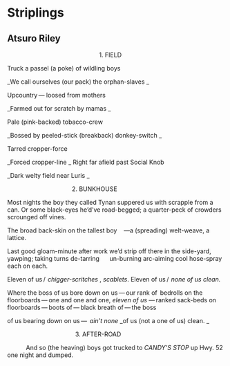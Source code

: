 # Striplings
## Atsuro Riley
                                                      1. FIELD


Truck a passel (a poke) of wildling boys

_We call ourselves (our pack) the orphan-slaves
_


Upcountry — loosed from mothers

_Farmed out for scratch by mamas
_


Pale (pink-backed) tobacco-crew

_Bossed by peeled-stick (breakback) donkey-switch
_


Tarred cropper-force

_Forced cropper-line
_
Right far afield past Social Knob

_Dark welty field near Luris
_


                                      2. BUNKHOUSE

Most nights the boy they called Tynan
suppered us with scrapple from a can. Or some black-eyes
he’d’ve road-begged; a quarter-peck of crowders
scrounged off vines.


The broad back-skin on the tallest boy
   —a (spreading) welt-weave, a lattice.


Last good gloam-minute after work
we’d strip off there in the side-yard, yawping; taking turns
de-tarring      un-burning
arc-aiming cool hose-spray each on each.


Eleven of us /  _chigger-scritches_ , _scablets_.
Eleven of us /  _none of us clean._


Where the boss of us bore down
on us — our rank of   bedrolls on the floorboards — one and
one and one, _eleven of us_ — ranked sack-beds
on floorboards — boots of — black breath of — the boss


of us bearing down on us —  _ain’t none_
_of us (not a one of us) clean.
_


                                        3. AFTER-ROAD

           And so (the heaving) boys got trucked to _CANDY'S STOP_
up Hwy. 52 one night and dumped.